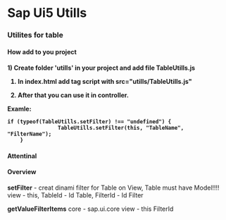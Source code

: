 # Sap Ui5 Utills

<h3>Utilites for table</h3>

 <h4>How add to you project<h4>
 1) Create folder 'utills' in your project and add file TableUtills.js
 
 1) In index.html add tag script with src="utills/TableUtills.js" 
 
 3) After that you can use it in controller. 
 
 Examle: 
 
	if (typeof(TableUtills.setFilter) !== "undefined") {
					TableUtills.setFilter(this, "TableName", "FilterName");
		}

<h4>Attentinal</h4>


 <h4>Overview</h4>
 <p><b>setFilter</b> - creat dinami filter for Table on View, Table must have Model!!!!
 view -  this, TableId - Id Table, FilterId - Id Filter

<p>
<b>getValueFilterItems</b>
 core - sap.ui.core
 view - this
 FilterId
